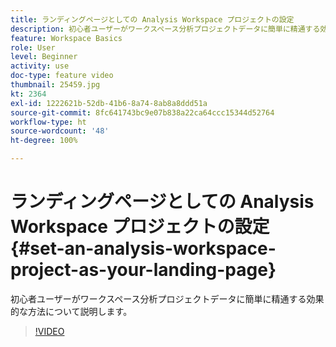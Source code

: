 ```yaml
---
title: ランディングページとしての Analysis Workspace プロジェクトの設定
description: 初心者ユーザーがワークスペース分析プロジェクトデータに簡単に精通する効果的な方法について説明します
feature: Workspace Basics
role: User
level: Beginner
activity: use
doc-type: feature video
thumbnail: 25459.jpg
kt: 2364
exl-id: 1222621b-52db-41b6-8a74-8ab8a8ddd51a
source-git-commit: 8fc641743bc9e07b838a22ca64ccc15344d52764
workflow-type: ht
source-wordcount: '48'
ht-degree: 100%

---
```


# ランディングページとしての Analysis Workspace プロジェクトの設定 {#set-an-analysis-workspace-project-as-your-landing-page}

初心者ユーザーがワークスペース分析プロジェクトデータに簡単に精通する効果的な方法について説明します。

>[!VIDEO](https://video.tv.adobe.com/v/25459/?quality=12&learn=on)
